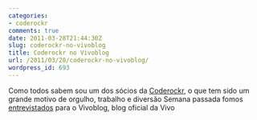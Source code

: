 ```yaml
---
categories:
- coderockr
comments: true
date: 2011-03-28T21:44:30Z
slug: coderockr-no-vivoblog
title: Coderockr no Vivoblog
url: /2011/03/28/coderockr-no-vivoblog/
wordpress_id: 693
---
```


Como todos sabem sou um dos sócios da [Coderockr](http://www.coderockr.com), o que tem sido um grande motivo de orgulho, trabalho e diversão
Semana passada fomos [entrevistados](http://www.vivoblog.com.br/serie-desenvolvedores-code-rockr.html) para o Vivoblog, blog oficial da Vivo
